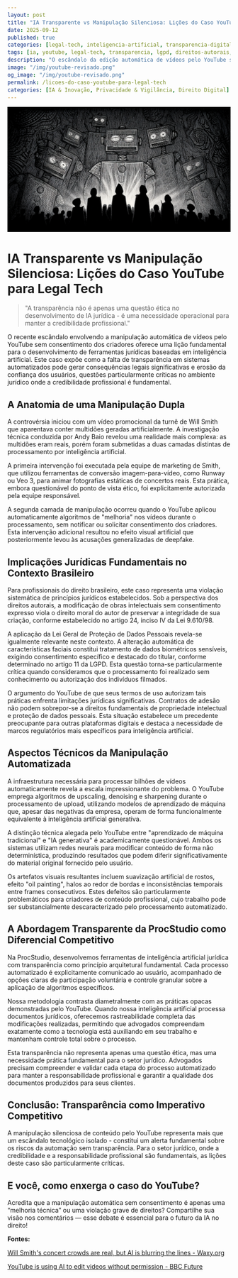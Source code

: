 ```yaml
---
layout: post
title: "IA Transparente vs Manipulação Silenciosa: Lições do Caso YouTube para Legal Tech"
date: 2025-09-12
published: true
categories: [legal-tech, inteligencia-artificial, transparencia-digital]
tags: [ia, youtube, legal-tech, transparencia, lgpd, direitos-autorais, procstudio]
description: "O escândalo da edição automática de vídeos pelo YouTube sem consentimento revela a importância crítica da transparência no desenvolvimento de ferramentas jurídicas baseadas em inteligência artificial."
image: "/img/youtube-revisado.png"
og_image: "/img/youtube-revisado.png"
permalink: /licoes-do-caso-youtube-para-legal-tech
categories: [IA & Inovação, Privacidade & Vigilância, Direito Digital]
---
```


![IA Transparente vs Manipulação Silenciosa](/img/youtube-revisado.png)

# IA Transparente vs Manipulação Silenciosa: Lições do Caso YouTube para Legal Tech

> "A transparência não é apenas uma questão ética no desenvolvimento de IA jurídica - é uma necessidade operacional para manter a credibilidade profissional."

O recente escândalo envolvendo a manipulação automática de vídeos pelo YouTube sem consentimento dos criadores oferece uma lição fundamental para o desenvolvimento de ferramentas jurídicas baseadas em inteligência artificial. Este caso expõe como a falta de transparência em sistemas automatizados pode gerar consequências legais significativas e erosão da confiança dos usuários, questões particularmente críticas no ambiente jurídico onde a credibilidade profissional é fundamental.

## A Anatomia de uma Manipulação Dupla

A controvérsia iniciou com um vídeo promocional da turnê de Will Smith que aparentava conter multidões geradas artificialmente. A investigação técnica conduzida por Andy Baio revelou uma realidade mais complexa: as multidões eram reais, porém foram submetidas a duas camadas distintas de processamento por inteligência artificial.

A primeira intervenção foi executada pela equipe de marketing de Smith, que utilizou ferramentas de conversão imagem-para-vídeo, como Runway ou Veo 3, para animar fotografias estáticas de concertos reais. Esta prática, embora questionável do ponto de vista ético, foi explicitamente autorizada pela equipe responsável.

A segunda camada de manipulação ocorreu quando o YouTube aplicou automaticamente algoritmos de "melhoria" nos vídeos durante o processamento, sem notificar ou solicitar consentimento dos criadores. Esta intervenção adicional resultou no efeito visual artificial que posteriormente levou às acusações generalizadas de deepfake.

## Implicações Jurídicas Fundamentais no Contexto Brasileiro

Para profissionais do direito brasileiro, este caso representa uma violação sistemática de princípios jurídicos estabelecidos. Sob a perspectiva dos direitos autorais, a modificação de obras intelectuais sem consentimento expresso viola o direito moral do autor de preservar a integridade de sua criação, conforme estabelecido no artigo 24, inciso IV da Lei 9.610/98.

A aplicação da Lei Geral de Proteção de Dados Pessoais revela-se igualmente relevante neste contexto. A alteração automática de características faciais constitui tratamento de dados biométricos sensíveis, exigindo consentimento específico e destacado do titular, conforme determinado no artigo 11 da LGPD. Esta questão torna-se particularmente crítica quando consideramos que o processamento foi realizado sem conhecimento ou autorização dos indivíduos filmados.

O argumento do YouTube de que seus termos de uso autorizam tais práticas enfrenta limitações jurídicas significativas. Contratos de adesão não podem sobrepor-se a direitos fundamentais de propriedade intelectual e proteção de dados pessoais. Esta situação estabelece um precedente preocupante para outras plataformas digitais e destaca a necessidade de marcos regulatórios mais específicos para inteligência artificial.

## Aspectos Técnicos da Manipulação Automatizada

A infraestrutura necessária para processar bilhões de vídeos automaticamente revela a escala impressionante do problema. O YouTube emprega algoritmos de upscaling, denoising e sharpening durante o processamento de upload, utilizando modelos de aprendizado de máquina que, apesar das negativas da empresa, operam de forma funcionalmente equivalente à inteligência artificial generativa.

A distinção técnica alegada pelo YouTube entre "aprendizado de máquina tradicional" e "IA generativa" é academicamente questionável. Ambos os sistemas utilizam redes neurais para modificar conteúdo de forma não determinística, produzindo resultados que podem diferir significativamente do material original fornecido pelo usuário.

Os artefatos visuais resultantes incluem suavização artificial de rostos, efeito "oil painting", halos ao redor de bordas e inconsistências temporais entre frames consecutivos. Estes defeitos são particularmente problemáticos para criadores de conteúdo profissional, cujo trabalho pode ser substancialmente descaracterizado pelo processamento automatizado.

## A Abordagem Transparente da ProcStudio como Diferencial Competitivo

Na ProcStudio, desenvolvemos ferramentas de inteligência artificial jurídica com transparência como princípio arquitetural fundamental. Cada processo automatizado é explicitamente comunicado ao usuário, acompanhado de opções claras de participação voluntária e controle granular sobre a aplicação de algoritmos específicos.

Nossa metodologia contrasta diametralmente com as práticas opacas demonstradas pelo YouTube. Quando nossa inteligência artificial processa documentos jurídicos, oferecemos rastreabilidade completa das modificações realizadas, permitindo que advogados compreendam exatamente como a tecnologia está auxiliando em seu trabalho e mantenham controle total sobre o processo.

Esta transparência não representa apenas uma questão ética, mas uma necessidade prática fundamental para o setor jurídico. Advogados precisam compreender e validar cada etapa do processo automatizado para manter a responsabilidade profissional e garantir a qualidade dos documentos produzidos para seus clientes.

## Conclusão: Transparência como Imperativo Competitivo

A manipulação silenciosa de conteúdo pelo YouTube representa mais que um escândalo tecnológico isolado - constitui um alerta fundamental sobre os riscos da automação sem transparência. Para o setor jurídico, onde a credibilidade e a responsabilidade profissional são fundamentais, as lições deste caso são particularmente críticas.

## E você, como enxerga o caso do YouTube?
Acredita que a manipulação automática sem consentimento é apenas uma “melhoria técnica” ou uma violação grave de direitos?
Compartilhe sua visão nos comentários — esse debate é essencial para o futuro da IA no direito!

**Fontes:**

[Will Smith's concert crowds are real, but AI is blurring the lines - Waxy.org](https://waxy.org/2025/08/will-smiths-concert-crowds-were-real-but-ai-is-blurring-the-lines/)

[YouTube is using AI to edit videos without permission - BBC Future](https://www.bbc.com/future/article/20250822-youtube-is-using-ai-to-edit-videos-without-permission)